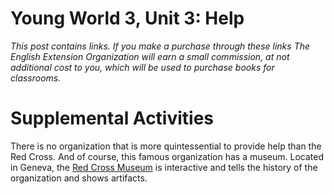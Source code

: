 # Young World 3, Unit 3: Help

*This post contains links. If you make a purchase through these links The English Extension Organization will earn a small commission, at not additional cost to you, which will be used to purchase books for classrooms.*



# Supplemental Activities

There is no organization that is more quintessential to provide help than the Red Cross.  And of course, this famous organization has a museum.  Located in Geneva, the <a href="https://www.redcrossmuseum.ch/" rel="nofollow">Red Cross Museum</a> is interactive and tells the history of the organization and shows artifacts.  

<!--stackedit_data:
eyJoaXN0b3J5IjpbLTk4MzAzMDEwLDk4MTkwODU3MCwxNjIzMj
gwNTUyLC0zMDcxODE5NDQsNzE0NjA3MDIxLDMwNDQzNjEyOF19

-->